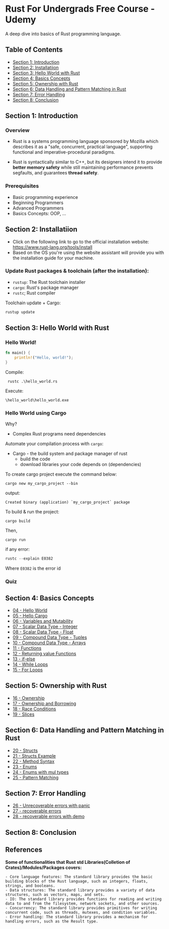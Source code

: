 # Rust For Undergrads Free Course - Udemy

A deep dive into basics of Rust programming language.

## Table of Contents

- [Section 1: Introduction](#section-1-introduction)
- [Section 2: Installatiion](#section-2-installatiion)
- [Section 3: Hello World with Rust](#section-3-hello-world-with-rust)
- [Section 4: Basics Concepts](#section-4-basics-concepts)
- [Section 5: Ownership with Rust](#section-5-ownership-with-rust)
- [Section 6: Data Handling and Pattern Matching in Rust](#section-6-data-handling-and-pattern-matching-in-rust)
- [Section 7: Error Handling](#section-7-error-handling)
- [Section 8: Conclusion](#section-8-conclusion)


## Section 1: Introduction

### Overview 

- Rust is a systems programming language sponsored by Mozilla which describes it as a "safe, concurrent, practical language", supporting functional and imperative-procedural paradigms. 

- Rust is syntactically similar to C++, but its designers intend it to provide **better memory safety** while still maintaining performance prevents segfaults, and guarantees **thread safety**. 

### Prerequisites

- Basic programming experience
- Beginning Programmers
- Advanced Programmers
- Basics Concepts: OOP, ...

## Section 2: Installatiion

- Click on the following link to go to the official installation website: https://www.rust-lang.org/tools/install
- Based on the OS you're using the website assistant will provide you with the installation guide for your machine.

### Update Rust packages & toolchain (after the installation): 

- `rustup`: The Rust toolchain installer
- `cargo`: Rust's package manager
- `rustc`; Rust compiler

Toolchain update + Cargo: 

```rs
rustup update
```

## Section 3: Hello World with Rust


### Hello World!

```rs
fn main() {
    println!("Hello, world!");
}
```

Compile: 

` rustc .\hello_world.rs`

Execute: 

```
\hello_world\hello_world.exe
```

### Hello World using Cargo

Why? 
- Complex Rust programs need dependencies

Automate your compilation process with `cargo`:

- Cargo - the build system and package manager of rust
  - build the code
  - download libraries your code depends on (dependencies)

To create cargo project execute the command below:

```PS
cargo new my_cargo_project --bin
``` 
output:

```PS
Created binary (application) `my_cargo_project` package
```

To build & run the project:

```PS
cargo build
```

Then, 

```PS
cargo run
```

if any error:

```rs
rustc --explain E0382
```
Where `E0382` is the error id

### Quiz

## Section 4: Basics Concepts

- [04 - Hello World](./lab/04-Hello-World/)
- [05 - Hello Cargo](./lab/05-Hello-Cargo/)
- [06 - Variables and Mutability](./lab/06-Variables-and-Mutability/)
- [07 - Scalar Data Type - Integer](./lab/07-Scalar-Data-Type-Integer/)
- [08 - Scalar Data Type - Float](./lab/08-Scalar-Data-Types-Floats/) 
- [09 - Compound Data Type - Tuples](./lab/09-Tuples/)
- [10 - Compound Data Type - Arrays](./lab/10-Arrays/) 
- [11 - Functions](./lab/11-Functions/) 
- [12 - Returning value Functions](./lab/12-Returning-Value-Functions/)
- [13 - if-else](./lab/13-if-else/)
- [14 - While Loops](./lab/14-While-Loops/)
- [15 - For Loops](./lab/15-For-Loops/) 

## Section 5: Ownership with Rust

- [16 - Ownership](./lab/16-Ownership/) 
- [17 - Ownership and Borrowing](./lab/17-Ownership-and-Borrowing/) 
- [18 - Race Conditions](./lab/18-race-conditions/)
- [19 - Slices](./lab/19-Slices/)

## Section 6: Data Handling and Pattern Matching in Rust

- [20 - Structs](./lab/20-Structs/)
- [21 - Structs Example](./lab/21-Structs%20Example/) 
- [22 - Method Syntax](./lab/22-Method%20Syntax/) 
- [23 - Enums](./lab/23-Enums/)
- [24 - Enums with mul types](./lab/24-Enums-With-Mul-types/) 
- [25 - Pattern Matching](./lab/25-Pattern-Matching/)

## Section 7: Error Handling

- [26 - Unrecoverable errors with panic](./lab/26-Unrecoverable-errors-with-panic/) 
- [27 - recoverable errors](./lab/27-recoverable%20errors/)
- [28 - recoverable errors with demo](./lab/28-recoverable-errors-with-demo/)


## Section 8: Conclusion


## References

**Some of functionalities that Rust std Libraries(Colletion of Crates)/Modules/Packages covers:**

```
- Core language features: The standard library provides the basic building blocks of the Rust language, such as integers, floats, strings, and booleans.
- Data structures: The standard library provides a variety of data structures, such as vectors, maps, and sets.
- IO: The standard library provides functions for reading and writing data to and from the filesystem, network sockets, and other sources.
- Concurrency: The standard library provides primitives for writing concurrent code, such as threads, mutexes, and condition variables.
- Error handling: The standard library provides a mechanism for handling errors, such as the Result type.
```

